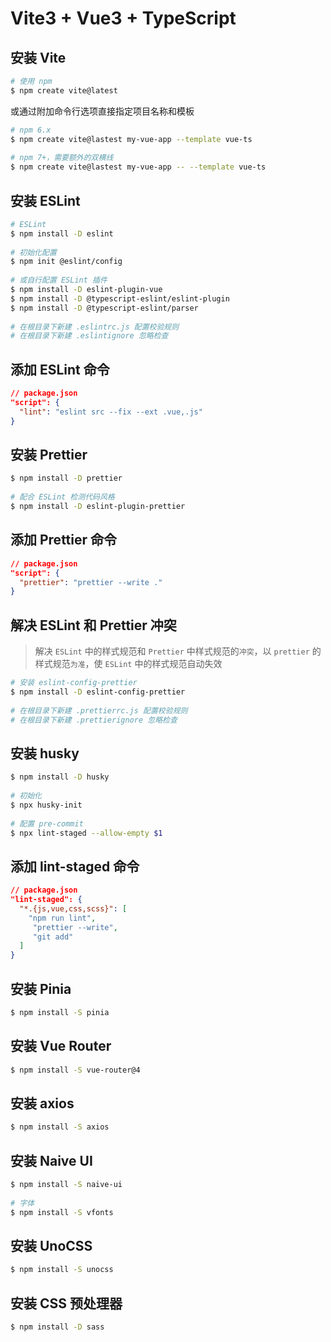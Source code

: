 # Vite3 + Vue3 + TypeScript

## 安装 Vite

``` sh
# 使用 npm
$ npm create vite@latest
```

或通过附加命令行选项直接指定项目名称和模板

``` sh
# npm 6.x
$ npm create vite@lastest my-vue-app --template vue-ts
 
# npm 7+，需要额外的双横线
$ npm create vite@lastest my-vue-app -- --template vue-ts
```

## 安装 ESLint

``` sh
# ESLint
$ npm install -D eslint
 
# 初始化配置
$ npm init @eslint/config
 
# 或自行配置 ESLint 插件
$ npm install -D eslint-plugin-vue
$ npm install -D @typescript-eslint/eslint-plugin
$ npm install -D @typescript-eslint/parser
 
# 在根目录下新建 .eslintrc.js 配置校验规则
# 在根目录下新建 .eslintignore 忽略检查
```

## 添加 ESLint 命令

``` json
// package.json
"script": {
  "lint": "eslint src --fix --ext .vue,.js"
}
```

## 安装 Prettier

``` sh
$ npm install -D prettier
 
# 配合 ESLint 检测代码风格
$ npm install -D eslint-plugin-prettier
```

## 添加 Prettier 命令

``` json
// package.json
"script": {
  "prettier": "prettier --write ."
}
```

## 解决 ESLint 和 Prettier 冲突

> 解决 <span color=#ff502c>`ESLint`</span> 中的样式规范和 `Prettier` 中样式规范的`冲突`，以 `prettier` 的样式规范`为准`，使 `ESLint` 中的样式规范自动失效

``` sh
# 安装 eslint-config-prettier
$ npm install -D eslint-config-prettier
 
# 在根目录下新建 .prettierrc.js 配置校验规则
# 在根目录下新建 .prettierignore 忽略检查
```

## 安装 husky

``` sh
$ npm install -D husky
 
# 初始化
$ npx husky-init
 
# 配置 pre-commit
$ npx lint-staged --allow-empty $1
```

## 添加 lint-staged 命令

``` json
// package.json
"lint-staged": {
  "*.{js,vue,css,scss}": [
    "npm run lint",
     "prettier --write",
     "git add"
  ]
}
```

## 安装 Pinia

``` sh
$ npm install -S pinia
```

## 安装 Vue Router

``` sh
$ npm install -S vue-router@4
```

## 安装 axios

``` sh
$ npm install -S axios
```

## 安装 Naive UI

``` sh
$ npm install -S naive-ui
 
# 字体
$ npm install -S vfonts
```

## 安装 UnoCSS

``` sh
$ npm install -S unocss
```

## 安装 CSS 预处理器

``` sh
$ npm install -D sass
```


